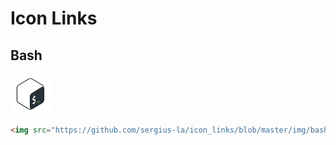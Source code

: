 # Icon Links

## Bash

<img src="https://github.com/sergius-la/icon_links/blob/master/img/bash.png" width="64" height="64">

```html
<img src="https://github.com/sergius-la/icon_links/blob/master/img/bash.png" width="28" height="28"> Bash
``` 